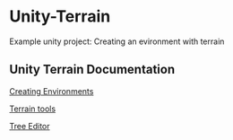 # Unity-Terrain

Example unity project: Creating an evironment with terrain

## Unity Terrain Documentation

<a href="https://docs.unity3d.com/2020.3/Documentation/Manual/CreatingEnvironments.html#ScriptRef:Tree.html">Creating Environments</a>

<a href="https://docs.unity3d.com/Manual/terrain-Tools.html">Terrain tools</a>

<a href="https://docs.unity3d.com/2020.3/Documentation/Manual/class-Tree.html">Tree Editor</a>
